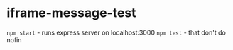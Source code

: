 # iframe-message-test

`npm start` - runs express server on localhost:3000
`npm test` - that don't do nofin
